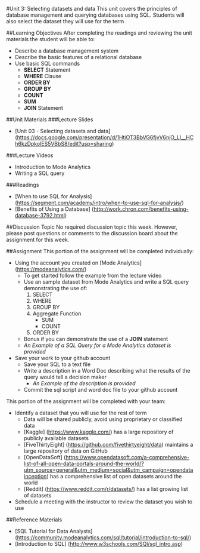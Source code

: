 #Unit 3: Selecting datasets and data
This unit covers the principles of database management and querying databases using SQL. Students will also select the dataset they will use for the term

##Learning Objectives
After completing the readings and reviewing the unit materials the student will be able to:
* Describe a database management system
* Describe the basic features of a relational database
* Use basic SQL commands
  * **SELECT** Statement
  * **WHERE** Clause
  * **ORDER BY**
  * **GROUP BY**
  * **COUNT**
  * **SUM**
  * **JOIN** Statement

##Unit Materials
###Lecture Slides
* [Unit 03 - Selecting datasets and data] (https://docs.google.com/presentation/d/1HtiOT3BbVG6fjvV6njO_Ll__HCh6kzDpkolES5VBbS8/edit?usp=sharing)

###Lecture Videos
* Introduction to Mode Analytics
* Writing a SQL query

###Readings
* [When to use SQL for Analysis] (https://segment.com/academy/intro/when-to-use-sql-for-analysis/)
* [Benefits of Using a Database] (http://work.chron.com/benefits-using-database-3792.html)

##Discussion Topic
No required discussion topic this week. However, please post questions or comments to the discussion board about the assignment for this week.

##Assignment
This portion of the assignment will be completed individually:
* Using the account you created on [Mode Analytics] (https://modeanalytics.com/)
  * To get started follow the example from the lecture video
  * Use an sample dataset from Mode Analytics and write a SQL query demonstrating the use of:
    1. SELECT
    2. WHERE
    3. GROUP BY
    4. Aggregate Function
       * SUM
       * COUNT
    5. ORDER BY
  * Bonus if you can demonstrate the use of a **JOIN** statement
  * *An Example of a SQL Query for a Mode Analytics dataset is provided*
* Save your work to your github account
  * Save your SQL to a text file
  * Write a description in a Word Doc describing what the results of the query would tell a decision maker
    * *An Example of the description is provided*
  * Commit the sql script and word doc file to your github account

This portion of the assignment will be completed with your team:
* Identify a dataset that you will use for the rest of term
  * Data will be shared publicly, avoid using proprietary or classified data
  * [Kaggle] (https://www.kaggle.com/) has a large repository of publicly available datasets
  * [FiveThirtyEight] (https://github.com/fivethirtyeight/data) maintains a large repository of data on GitHub
  * [OpenDataSoft] (https://www.opendatasoft.com/a-comprehensive-list-of-all-open-data-portals-around-the-world/?utm_source=general&utm_medium=social&utm_campaign=opendatainception) has a comprehensive list of open datasets around the world
  * [Reddit] (https://www.reddit.com/r/datasets/) has a list growing list of datasets
* Schedule a meeting with the instructor to review the dataset you wish to use  

##Reference Materials
* [SQL Tutorial for Data Analysts] (https://community.modeanalytics.com/sql/tutorial/introduction-to-sql/)
* [Introduction to SQL] (http://www.w3schools.com/SQl/sql_intro.asp)
